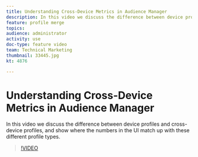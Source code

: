 ```yaml
---
title: Understanding Cross-Device Metrics in Audience Manager
description: In this video we discuss the difference between device profiles and cross-device profiles, and show where the numbers in the UI match up with these different profile types.
feature: profile merge
topics: 
audience: administrator
activity: use
doc-type: feature video
team: Technical Marketing
thumbnail: 33445.jpg
kt: 4876

---
```


# Understanding Cross-Device Metrics in Audience Manager

In this video we discuss the difference between device profiles and cross-device profiles, and show where the numbers in the UI match up with these different profile types.

>[!VIDEO](https://video.tv.adobe.com/v/33445/?quality=12)
